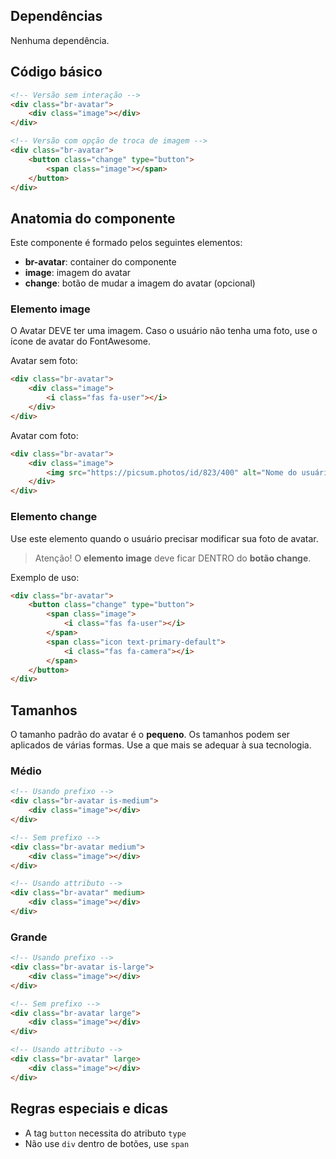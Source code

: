 ## Dependências

Nenhuma dependência.

## Código básico

```html
<!-- Versão sem interação -->
<div class="br-avatar">
    <div class="image"></div>
</div>

<!-- Versão com opção de troca de imagem -->
<div class="br-avatar">
    <button class="change" type="button">
        <span class="image"></span>
    </button>
</div>
```

## Anatomia do componente

Este componente é formado pelos seguintes elementos:

-   **br-avatar**: container do componente
-   **image**: imagem do avatar
-   **change**: botão de mudar a imagem do avatar (opcional)

### Elemento image

O Avatar DEVE ter uma imagem. Caso o usuário não tenha uma foto, use o ícone de avatar do FontAwesome.

Avatar sem foto:

```html
<div class="br-avatar">
    <div class="image">
        <i class="fas fa-user"></i>
    </div>
</div>
```

Avatar com foto:

```html
<div class="br-avatar">
    <div class="image">
        <img src="https://picsum.photos/id/823/400" alt="Nome do usuário" />
    </div>
</div>
```

### Elemento change

Use este elemento quando o usuário precisar modificar sua foto de avatar.

> Atenção! O **elemento image** deve ficar DENTRO do **botão change**.

Exemplo de uso:

```html
<div class="br-avatar">
    <button class="change" type="button">
        <span class="image">
            <i class="fas fa-user"></i>
        </span>
        <span class="icon text-primary-default">
            <i class="fas fa-camera"></i>
        </span>
    </button>
</div>
```

## Tamanhos

O tamanho padrão do avatar é o **pequeno**. Os tamanhos podem ser aplicados de várias formas. Use a que mais se adequar à sua tecnologia.

### Médio

```html
<!-- Usando prefixo -->
<div class="br-avatar is-medium">
    <div class="image"></div>
</div>

<!-- Sem prefixo -->
<div class="br-avatar medium">
    <div class="image"></div>
</div>

<!-- Usando attributo -->
<div class="br-avatar" medium>
    <div class="image"></div>
</div>
```

### Grande

```html
<!-- Usando prefixo -->
<div class="br-avatar is-large">
    <div class="image"></div>
</div>

<!-- Sem prefixo -->
<div class="br-avatar large">
    <div class="image"></div>
</div>

<!-- Usando attributo -->
<div class="br-avatar" large>
    <div class="image"></div>
</div>
```

## Regras especiais e dicas

-   A tag `button` necessita do atributo `type`
-   Não use `div` dentro de botões, use `span`
